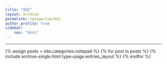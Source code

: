 ```yaml
---
title: "잡담"
layout: archive
permalink: categories/boj
author_profile: true
sidebar:
    nav: "docs"
---
```



***

{% assign posts = site.categories.notepad %}
{% for post in posts %} {% include archive-single.html type=page.entries_layout %} {% endfor %}